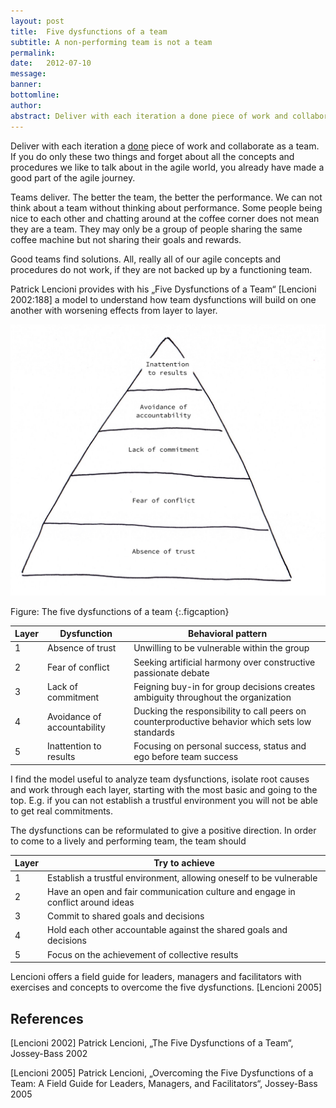 ```yaml
---
layout: post
title:  Five dysfunctions of a team
subtitle: A non-performing team is not a team
permalink:
date:   2012-07-10
message:
banner:
bottomline:
author:
abstract: Deliver with each iteration a done piece of work and collaborate as a team. If you do only these two things and forget about all the concepts and procedures we like to talk about in the agile world, you already have made a good part of the agile journey.
---
```

Deliver with each iteration a [done]({{site.url}}/definition-of-done) piece of work and collaborate as a team. If you do only these two things and forget about all the concepts and procedures we like to talk about in the agile world, you already have made a good part of the agile journey.

Teams deliver. The better the team, the better the performance. We can not think about a team without thinking about performance. Some people being nice to each other and chatting around at the coffee corner does not mean they are a team. They may only be a group of people sharing the same coffee machine but not sharing their goals and rewards.

Good teams find solutions. All, really all of our agile concepts and procedures do not work, if they are not backed up by a functioning team.

Patrick Lencioni provides with his „Five Dysfunctions of a Team“ [Lencioni 2002:188] a model to understand how team dysfunctions will build on one another with worsening effects from layer to layer.

![](/i/blog/five_dysfunctions.jpg)

Figure: The five dysfunctions of a team
{:.figcaption}

Layer|Dysfunction|Behavioral pattern
-|-----------|-----------------
1|Absence of trust|Unwilling to be vulnerable within the group
2|Fear of conflict|Seeking artificial harmony over constructive passionate debate
3|Lack of commitment|Feigning buy-in for group decisions creates ambiguity throughout the organization
4|Avoidance of accountability|Ducking the responsibility to call peers on counterproductive behavior which sets low standards
5|Inattention to results|Focusing on personal success, status and ego before team success

I find the model useful to analyze team dysfunctions, isolate root causes and work through each layer, starting with the most basic and going to the top. E.g. if you can not establish a trustful environment you will not be able to get real commitments.

The dysfunctions can be reformulated to give a positive direction. In order to come to a lively and performing team, the team should

Layer|Try to achieve
-----|--------------
1|Establish a trustful environment, allowing oneself to be vulnerable
2|Have an open and fair communication culture and engage in conflict around ideas
3|Commit to shared goals and decisions
4|Hold each other accountable against the shared goals and decisions
5|Focus on the achievement of collective results

Lencioni offers a field guide for leaders, managers and facilitators with exercises and concepts to overcome the five dysfunctions. [Lencioni 2005]

References
---
[Lencioni 2002] Patrick Lencioni, „The Five Dysfunctions of a Team“, Jossey-Bass 2002

[Lencioni 2005] Patrick Lencioni, „Overcoming the Five Dysfunctions of a Team: A Field Guide for Leaders, Managers, and Facilitators“, Jossey-Bass 2005
